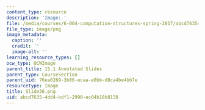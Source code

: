 ```yaml
---
content_type: resource
description: 'Image: '
file: /media/courses/6-004-computation-structures-spring-2017/abcd76354dd4bdf12990ec04b18b8138_Slide36.png
file_type: image/png
image_metadata:
  caption: ''
  credit: ''
  image-alt: ''
learning_resource_types: []
ocw_type: OCWImage
parent_title: 15.1 Annotated Slides
parent_type: CourseSection
parent_uid: 76ea0269-3b06-ecaa-e0bb-d8ca4be4bb7e
resourcetype: Image
title: Slide36.png
uid: abcd7635-4dd4-bdf1-2990-ec04b18b8138
---
```


